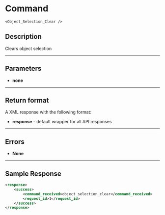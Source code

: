 # Command

    <Object_Selection_Clear />

## Description

Clears object selection

***

## Parameters
- **none**

***

## Return format
A XML response with the following format:

- **response** - default wrapper for all API responses

***

## Errors
- **None**
 
***

## Sample Response
```xml
<response>
	<success>
		<command_received>object_selection_clear</command_received>
		<request_id>1</request_id>
	</success>
</response>
```
